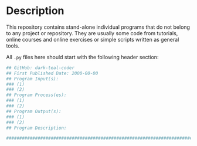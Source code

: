 # Description

This repository contains stand-alone individual programs that do not belong to any project or repository. They are usually some code from tutorials, online courses and online exercises or simple scripts written as general tools.

All ```.py``` files here should start with the following header section: 

```python
## GitHub: dark-teal-coder 
## First Published Date: 2000-00-00
## Program Input(s): 
### (1) 
### (2)
## Program Process(es): 
### (1)  
### (2)  
## Program Output(s): 
### (1)  
### (2)  
## Program Description:  

####################################################################################################
```
